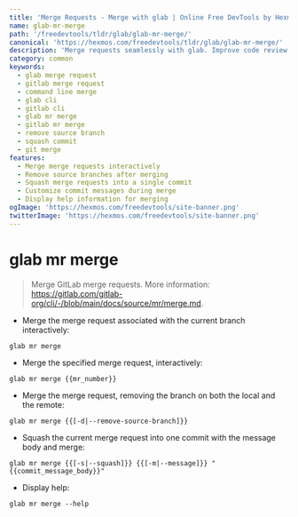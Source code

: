 ```yaml
---
title: 'Merge Requests - Merge with glab | Online Free DevTools by Hexmos'
name: glab-mr-merge
path: '/freedevtools/tldr/glab/glab-mr-merge/'
canonical: 'https://hexmos.com/freedevtools/tldr/glab/glab-mr-merge/'
description: 'Merge requests seamlessly with glab. Improve code review workflows by removing branches and managing commit messages. Free online tool, no registration required.'
category: common
keywords:
  - glab merge request
  - gitlab merge request
  - command line merge
  - glab cli
  - gitlab cli
  - glab mr merge
  - gitlab mr merge
  - remove source branch
  - squash commit
  - git merge
features:
  - Merge merge requests interactively
  - Remove source branches after merging
  - Squash merge requests into a single commit
  - Customize commit messages during merge
  - Display help information for merging
ogImage: 'https://hexmos.com/freedevtools/site-banner.png'
twitterImage: 'https://hexmos.com/freedevtools/site-banner.png'
---
```


# glab mr merge

> Merge GitLab merge requests.
> More information: <https://gitlab.com/gitlab-org/cli/-/blob/main/docs/source/mr/merge.md>.

- Merge the merge request associated with the current branch interactively:

`glab mr merge`

- Merge the specified merge request, interactively:

`glab mr merge {{mr_number}}`

- Merge the merge request, removing the branch on both the local and the remote:

`glab mr merge {{[-d|--remove-source-branch]}}`

- Squash the current merge request into one commit with the message body and merge:

`glab mr merge {{[-s|--squash]}} {{[-m|--message]}} "{{commit_message_body}}"`

- Display help:

`glab mr merge --help`
